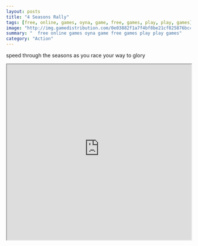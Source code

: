 ```yaml
---
layout: posts
title: "4 Seasons Rally"
tags: [free, online, games, oyna, game, free, games, play, play, games]
image: "http://img.gamedistribution.com/0e03882f1a7f4bf8be21cf825876bcc5.jpg"
summary: "  free online games oyna game free games play play games"
category: "Action"
---
```


speed through the seasons as you race your way to glory

<iframe width="100%" height="480px;" src="http://flash.gamedistribution.com?game=0e03882f1a7f4bf8be21cf825876bcc5"></iframe>